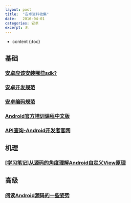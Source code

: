```yaml
---
layout: post
title:  "安卓资料收集"
date:   2016-04-01
categories: 安卓
excerpt: 无
---
```

* content
{:toc}

## 基础

### [安卓应该安装哪些sdk?](https://www.zhihu.com/question/31935836)

### [安卓开发规范](http://www.cnblogs.com/xiongbo/archive/2011/08/15/2098130.html)

### [安卓编码规范](http://blog.csdn.net/stefzeus/article/details/6425642)

### [Android官方培训课程中文版](http://hukai.me/android-training-course-in-chinese/index.html)

### [API查询-Android开发者官网](http://developer.android.com/reference/classes.html)


## 机理

### [[学习笔记]从源码的角度理解Android自定义View原理](http://skylinetan.me/2016/04/01/%E5%AD%A6%E4%B9%A0%E7%AC%94%E8%AE%B0-%E4%BB%8E%E6%BA%90%E7%A0%81%E7%9A%84%E8%A7%92%E5%BA%A6%E7%90%86%E8%A7%A3Android%E8%87%AA%E5%AE%9A%E4%B9%89View%E5%8E%9F%E7%90%86/)

## 高级

### [阅读Android源码的一些姿势](http://zhuanlan.zhihu.com/p/20564614)



